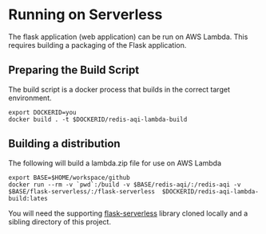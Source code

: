 # Running on Serverless

The flask application (web application) can be run on AWS Lambda. This requires
building a packaging of the Flask application.

## Preparing the Build Script

The build script is a docker process that builds in the correct target
environment.

```
export DOCKERID=you
docker build . -t $DOCKERID/redis-aqi-lambda-build
```

## Building a distribution

The following will build a lambda.zip file for use on AWS Lambda

```
export BASE=$HOME/workspace/github
docker run --rm -v `pwd`:/build -v $BASE/redis-aqi/:/redis-aqi -v $BASE/flask-serverless/:/flask-serverless  $DOCKERID/redis-aqi-lambda-build:lates
```

You will need the supporting [flask-serverless](https://github.com/alexmilowski/flask-serverless) library cloned
locally and a sibling directory of this project.
